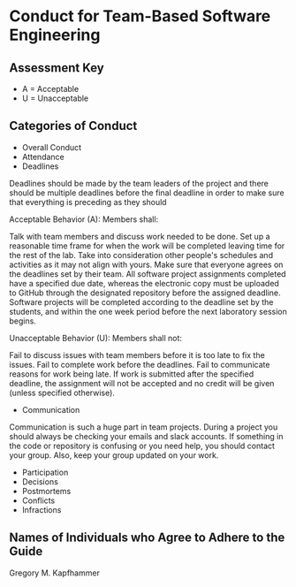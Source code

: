 # Conduct for Team-Based Software Engineering

## Assessment Key

* A = Acceptable
* U = Unacceptable

## Categories of Conduct

* Overall Conduct
* Attendance
* Deadlines

Deadlines should be made by the team leaders of the project and there should be
multiple deadlines before the final deadline in order to make sure that everything
is preceding as they should

Acceptable Behavior (A):
Members shall:

Talk with team members and discuss work needed to be done.
Set up a reasonable time frame for when the work will be completed leaving time
for the rest of the lab.
Take into consideration other people's schedules and activities as it may not
align with yours.
Make sure that everyone agrees on the deadlines set by their team.
All software project assignments completed have a specified due date, whereas the
electronic copy must be uploaded to GitHub through the designated repository before
the assigned deadline.
Software projects will be completed according to the deadline set by the students,
and within the one week period before the next laboratory session begins.

Unacceptable Behavior (U):
Members shall not:

Fail to discuss issues with team members before it is too late to fix the issues.
Fail to complete work before the deadlines.
Fail to communicate reasons for work being late.
If work is submitted after the specified deadline, the assignment will not be accepted
and no credit will be given (unless specified otherwise).

* Communication

Communication is such a huge part in team projects. During a project you should
always be checking your emails and slack accounts. If something in the code or
repository is confusing or you need help, you should contact your group. Also,
keep your group updated on your work.

* Participation
* Decisions
* Postmortems
* Conflicts
* Infractions

## Names of Individuals who Agree to Adhere to the Guide

Gregory M. Kapfhammer
